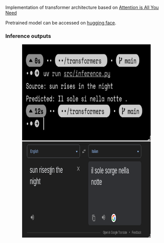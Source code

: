Implementation of transformer architecture based on [Attention is All You Need](https://arxiv.org/abs/1706.03762)

Pretrained model can be accessed on [hugging face](https://huggingface.co/shubhexists/transformers/tree/main/weights).

### Inference outputs

<div align="center">
  <img src="/images/inference.png" alt="Inference" width="400" height="300" style="margin: 0 10px;">
  <img src="/images/google.png" alt="Google" width="400" height="300" style="margin: 0 10px;">
</div>

